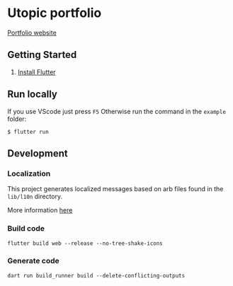 # Utopic portfolio

[Portfolio website](https://utopicnarwhal.github.io/)

## Getting Started

1. [Install Flutter](https://flutter.dev/docs/get-started/install)

## Run locally

If you use VScode just press `F5`
Otherwise run the command in the `example` folder:

```
$ flutter run
```

## Development

### Localization

This project generates localized messages based on arb files found in the `lib/l10n` directory.

More information [here](https://marketplace.visualstudio.com/items?itemName=localizely.flutter-intl)

### Build code

```
flutter build web --release --no-tree-shake-icons
```

### Generate code

```
dart run build_runner build --delete-conflicting-outputs
```
